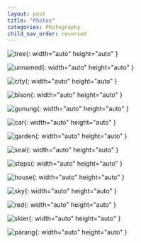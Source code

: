 ```yaml
---
layout: post
title: "Photos"
categories: Photography
child_nav_order: reversed
---
```



![tree](/assets/tree.jpg){: width="auto" height="auto" }

![unnamed](/assets/unnamed.jpg){: width="auto" height="auto" }

![city](/assets/IMG_2482.jpeg){: width="auto" height="auto" }

![bison](/assets/IMG_2609.jpeg){: width="auto" height="auto" }


![gunung](/assets/IMG_5449.jpeg){: width="auto" height="auto" }

![car](/assets/IMG_2464.jpeg){: width="auto" height="auto" }


![garden](/assets/IMG_3533.jpeg){: width="auto" height="auto" }

![seal](/assets/IMG_3618.jpeg){: width="auto" height="auto" }


![steps](/assets/IMG_5205.jpeg){: width="auto" height="auto" }

![house](/assets/IMG_5637.jpeg){: width="auto" height="auto" }


![sky](/assets/IMG_5729.jpeg){: width="auto" height="auto" }


![red](/assets/IMG_5988.jpeg){: width="auto" height="auto" }


![skier](/assets/IMG_6024.jpeg){: width="auto" height="auto" }


![parang](/assets/IMG_6096.jpeg){: width="auto" height="auto" }
